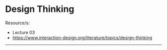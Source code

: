 # Design Thinking

Resource/s:

- Lecture 03
- https://www.interaction-design.org/literature/topics/design-thinking

---

